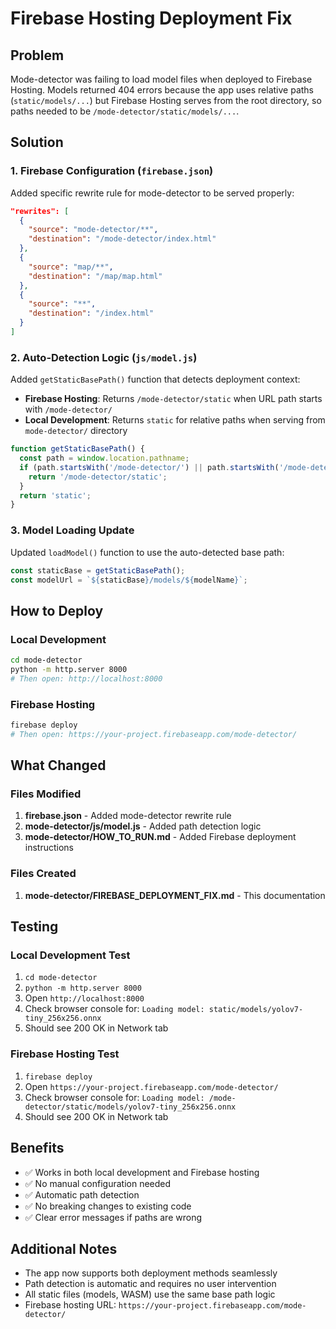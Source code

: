 # Firebase Hosting Deployment Fix

## Problem

Mode-detector was failing to load model files when deployed to Firebase Hosting. Models returned 404 errors because the app uses relative paths (`static/models/...`) but Firebase Hosting serves from the root directory, so paths needed to be `/mode-detector/static/models/...`.

## Solution

### 1. Firebase Configuration (`firebase.json`)

Added specific rewrite rule for mode-detector to be served properly:

```json
"rewrites": [
  {
    "source": "mode-detector/**",
    "destination": "/mode-detector/index.html"
  },
  {
    "source": "map/**",
    "destination": "/map/map.html"
  },
  {
    "source": "**",
    "destination": "/index.html"
  }
]
```

### 2. Auto-Detection Logic (`js/model.js`)

Added `getStaticBasePath()` function that detects deployment context:

- **Firebase Hosting**: Returns `/mode-detector/static` when URL path starts with `/mode-detector/`
- **Local Development**: Returns `static` for relative paths when serving from `mode-detector/` directory

```javascript
function getStaticBasePath() {
  const path = window.location.pathname;
  if (path.startsWith('/mode-detector/') || path.startsWith('/mode-detector')) {
    return '/mode-detector/static';
  }
  return 'static';
}
```

### 3. Model Loading Update

Updated `loadModel()` function to use the auto-detected base path:

```javascript
const staticBase = getStaticBasePath();
const modelUrl = `${staticBase}/models/${modelName}`;
```

## How to Deploy

### Local Development

```bash
cd mode-detector
python -m http.server 8000
# Then open: http://localhost:8000
```

### Firebase Hosting

```bash
firebase deploy
# Then open: https://your-project.firebaseapp.com/mode-detector/
```

## What Changed

### Files Modified

1. **firebase.json** - Added mode-detector rewrite rule
2. **mode-detector/js/model.js** - Added path detection logic
3. **mode-detector/HOW_TO_RUN.md** - Added Firebase deployment instructions

### Files Created

1. **mode-detector/FIREBASE_DEPLOYMENT_FIX.md** - This documentation

## Testing

### Local Development Test

1. `cd mode-detector`
2. `python -m http.server 8000`
3. Open `http://localhost:8000`
4. Check browser console for: `Loading model: static/models/yolov7-tiny_256x256.onnx`
5. Should see 200 OK in Network tab

### Firebase Hosting Test

1. `firebase deploy`
2. Open `https://your-project.firebaseapp.com/mode-detector/`
3. Check browser console for: `Loading model: /mode-detector/static/models/yolov7-tiny_256x256.onnx`
4. Should see 200 OK in Network tab

## Benefits

- ✅ Works in both local development and Firebase hosting
- ✅ No manual configuration needed
- ✅ Automatic path detection
- ✅ No breaking changes to existing code
- ✅ Clear error messages if paths are wrong

## Additional Notes

- The app now supports both deployment methods seamlessly
- Path detection is automatic and requires no user intervention
- All static files (models, WASM) use the same base path logic
- Firebase hosting URL: `https://your-project.firebaseapp.com/mode-detector/`

